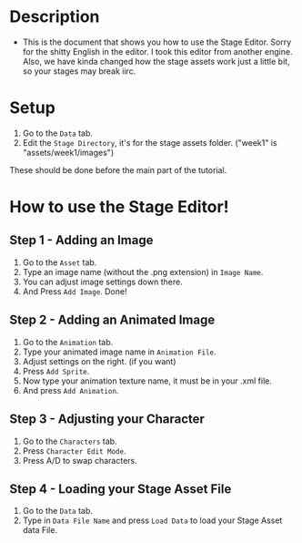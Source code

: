 # Description
* This is the document that shows you how to use the Stage Editor.
Sorry for the shitty English in the editor. I took this editor from another engine.
Also, we have kinda changed how the stage assets work just a little bit, so your stages may break iirc.

# Setup
1. Go to the `Data` tab.
2. Edit the `Stage Directory`, it's for the stage assets folder. ("week1" is "assets/week1/images")

These should be done before the main part of the tutorial.

# How to use the Stage Editor!
## Step 1 - Adding an Image
1. Go to the `Asset` tab.
2. Type an image name (without the .png extension) in `Image Name`.
3. You can adjust image settings down there.
4. And Press ``Add Image``.
Done!

## Step 2 - Adding an Animated Image
1. Go to the `Animation` tab.
2. Type your animated image name in `Animation File`.
3. Adjust settings on the right. (if you want)
4. Press `Add Sprite`.
5. Now type your animation texture name, it must be in your .xml file.
6. And press `Add Animation`.

## Step 3 - Adjusting your Character
1. Go to the `Characters` tab.
2. Press `Character Edit Mode`.
3. Press A/D to swap characters.

## Step 4 - Loading your Stage Asset File
1. Go to the `Data` tab.
2. Type in `Data File Name` and press `Load Data` to load your Stage Asset data File.